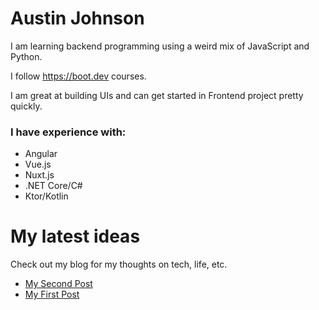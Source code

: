 # Austin Johnson

I am learning backend programming using a weird mix of JavaScript and Python. 

I follow https://boot.dev courses.

I am great at building UIs and can get started in Frontend project pretty quickly.

### I have experience with:
 - Angular
 - Vue.js
 - Nuxt.js
 - .NET Core/C#
 - Ktor/Kotlin 

# My latest ideas 
Check out my blog for my thoughts on tech, life, etc. 

<!-- BLOG-POST-LIST:START -->
- [My Second Post](https://www.theaustinjohnson.com/posts/my-second-post/)
- [My First Post](https://www.theaustinjohnson.com/posts/my-first-post/)
<!-- BLOG-POST-LIST:END -->
